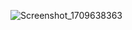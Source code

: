 ![Screenshot_1709638363](https://github.com/tugrul95/youtube-app/assets/17406592/12940e58-390f-491b-830b-6a7aa432bce1)
